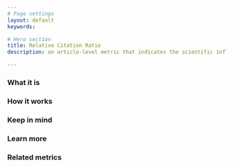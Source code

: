 ```yaml
---
# Page settings
layout: default
keywords:

# Hero section
title: Relative Citation Ratio
description: an article-level metric that indicates the scientific influence of an article relative to other NIH-funded articles

---
```


### What it is


### How it works


### Keep in mind


### Learn more


### Related metrics